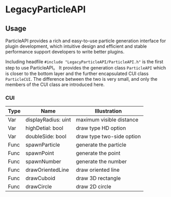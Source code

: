 # LegacyParticleAPI

## Usage

ParticleAPI provides a rich and easy-to-use particle generation interface for plugin development, which intuitive design and efficient and stable performance support developers to write better plugins.

Including headfile `#include "LegacyParticleAPI/ParticleAPI.h"` is the first step to use ParticleAPI。
It provides the generation class `ParticleAPI` which is closer to the bottom layer and the further encapsulated CUI class `ParticleCUI`. The difference between the two is very small, and only the members of the CUI class are introduced here.

### CUI
| Type | Name                | Illustration              |
| ---- | ------------------- | ------------------------- |
| Var  | displayRadius: uint | maximum visible distance  |
| Var  | highDetial: bool    | draw type HD option       |
| Var  | doubleSide: bool    | draw type two-side option |
| Func | spawnParticle       | generate the particle     |
| Func | spawnPoint          | generate the point        |
| Func | spawnNumber         | generate the number       |
| Func | drawOrientedLine    | draw oriented line        |
| Func | drawCuboid          | draw 3D rectangle         |
| Func | drawCircle          | draw 2D circle            |